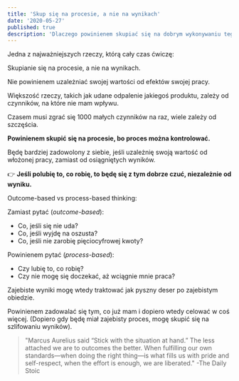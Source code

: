 ```yaml
---
title: 'Skup się na procesie, a nie na wynikach'
date: '2020-05-27'
published: true
description: 'Dlaczego powinienem skupiać się na dobrym wykonywaniu tego, co robię, zamiast na wynikach swojej pracy. (Przynajmniej na początku).'
---
```


Jedna z najważniejszych rzeczy, którą cały czas ćwiczę:

Skupianie się na procesie, a nie na wynikach.

Nie powinienem uzależniać swojej wartości od efektów swojej pracy.

Większość rzeczy, takich jak udane odpalenie jakiegoś produktu, zależy od czynników, na które nie mam wpływu.

Czasem musi zgrać się 1000 małych czynników na raz, wiele zależy od szczęścia.

**Powinienem skupić się na procesie, bo proces można kontrolować.**

Będę bardziej zadowolony z siebie, jeśli uzależnię swoją wartość od włożonej pracy, zamiast od osiągniętych wyników.

👉  **Jeśli polubię to, co robię, to będę się z tym dobrze czuć, niezależnie od wyniku.**


Outcome-based vs process-based thinking:

Zamiast pytać (*outcome-based*):
- Co, jeśli się nie uda?
- Co, jeśli wyjdę na oszusta?
- Co, jeśli nie zarobię pięciocyfrowej kwoty?

Powinienem pytać (*process-based*):
- Czy lubię to, co robię?
- Czy nie mogę się doczekać, aż wciągnie mnie praca?

Zajebiste wyniki mogę wtedy traktować jak pyszny deser po zajebistym obiedzie.

Powinienem zadowalać się tym, co już mam i dopiero wtedy celować w coś więcej. (Dopiero gdy będę miał zajebisty proces, mogę skupić się na szlifowaniu wyników).

> "Marcus Aurelius said “Stick with the situation at hand.” The less attached we are to outcomes the better. When fulfilling our own standards—when doing the right thing—is what fills us with pride and self-­respect, when the effort is enough, we are liberated." -The Daily Stoic
